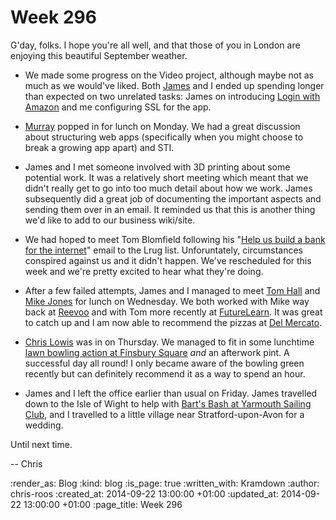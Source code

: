 Week 296
========

G'day, folks. I hope you're all well, and that those of you in London are enjoying this beautiful September weather.

* We made some progress on the Video project, although maybe not as much as we would've liked. Both [James][] and I ended up spending longer than expected on two unrelated tasks: James on introducing [Login with Amazon][] and me configuring SSL for the app.

* [Murray][] popped in for lunch on Monday. We had a great discussion about structuring web apps (specifically when you might choose to break a growing app apart) and STI.

* James and I met someone involved with 3D printing about some potential work. It was a relatively short meeting which meant that we didn't really get to go into too much detail about how we work. James subsequently did a great job of documenting the important aspects and sending them over in an email. It reminded us that this is another thing we'd like to add to our business wiki/site.

* We had hoped to meet Tom Blomfield following his "[Help us build a bank for the internet][]" email to the Lrug list. Unforuntately, circumstances conspired against us and it didn't happen. We've rescheduled for this week and we're pretty excited to hear what they're doing.

* After a few failed attempts, James and I managed to meet [Tom Hall][] and [Mike Jones][] for lunch on Wednesday. We both worked with Mike way back at [Reevoo][] and with Tom more recently at [FutureLearn][]. It was great to catch up and I am now able to recommend the pizzas at [Del Mercato][].

* [Chris Lowis][] was in on Thursday. We managed to fit in some lunchtime [lawn bowling action at Finsbury Square][Finsbury Square bowls] _and_ an afterwork pint. A successful day all round! I only became aware of the bowling green recently but can definitely recommend it as a way to spend an hour.

* James and I left the office earlier than usual on Friday. James travelled down to the Isle of Wight to help with [Bart's Bash at Yarmouth Sailing Club][], and I travelled to a little village near Stratford-upon-Avon for a wedding.

Until next time.

-- Chris

[Bart's Bash at Yarmouth Sailing Club]: http://www.bartsbash.co.uk/club/yarmouth-sailing-club
[Chris Lowis]: http://blog.chrislowis.co.uk/
[Del Mercato]: http://delmercato.co.uk/
[Finsbury Square bowls]: http://www.islington.gov.uk/services/parks-environment/parks/your_parks/greenspace_az/greenspace_f/Pages/finsbury_square.aspx
[FutureLearn]: https://www.futurelearn.com/
[Help us build a bank for the internet]: http://lists.lrug.org/pipermail/chat-lrug.org/2014-September/020548.html
[James]: /james-mead
[Login with Amazon]: http://login.amazon.com/
[Mike Jones]: http://michaeljon.es/blog/
[Murray]: http://h-lame.com/
[Reevoo]: https://www.reevoo.com/
[Tom Hall]: http://www.thattommyhall.com/

:render_as: Blog
:kind: blog
:is_page: true
:written_with: Kramdown
:author: chris-roos
:created_at: 2014-09-22 13:00:00 +01:00
:updated_at: 2014-09-22 13:00:00 +01:00
:page_title: Week 296
